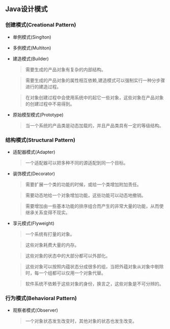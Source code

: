## Java设计模式

### 创建模式(Creational Pattern)
- 单例模式(Singlton)
- 多例模式(Multiton)
- 建造模式(Builder)
	> 需要生成的产品对象有复杂的内部结构。

	> 需要生成的产品对象的属性相互依赖,建造模式可以强制实行一种分步骤进行的建造过程。

	> 在对象创建过程中会使用系统中的起它一些对象，这些对象在产品对象的创建过程中不易得到。

- 原始模型模式(Prototype)

	> 当一个系统的产品类是动态加载的，并且产品类具有一定的等级结构。

### 结构模式(Structural Pattern)
- 适配器模式(Adapter)
	> 一个适配器可以把多种不同的源适配到同一个目标。

- 装饰模式(Decorator)
	> 需要扩展一个类的功能的时候，或给一个类增加附加责任。

	> 需要动态地给一个对象增加功能，这些功能可以动态地撤销。

	> 需要增加由一些基本功能的排序组合而产生的非常大量的功能，从而使继承关系变得不现实。

- 享元模式(Flyweight)
	> 一个系统有打量的对象。

	> 这些对象耗费大量的内存。

	> 这些对象的状态中的大部分都可以外部化。

	> 这些对象可以按照内蕴状态分成很多的组，当把外蕴对象从对象中剔除时，每一个组都可以仅用一个对象代替。

	> 软件系统不依赖于这些对象的身份，换言之，这些对象是不可分辨的。

### 行为模式(Behavioral Pattern)
- 观察者模式(Observer)
	> 一个对象状态发生改变时，其他对象的状态也发生改变。
